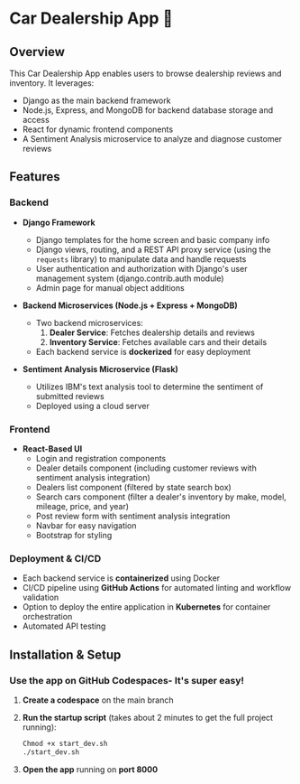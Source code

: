 # Car Dealership App  🚙

## Overview

This Car Dealership App enables users to browse dealership reviews and inventory. It leverages:
- Django as the main backend framework
- Node.js, Express, and MongoDB for backend database storage and access
- React for dynamic frontend components
- A Sentiment Analysis microservice to analyze and diagnose customer reviews

## Features

### Backend

- **Django Framework**

  - Django templates for the home screen and basic company info
  - Django views, routing, and a REST API proxy service (using the `requests` library) to manipulate data and handle requests
  - User authentication and authorization with Django's user management system (django.contrib.auth module)
  - Admin page for manual object additions

- **Backend Microservices (Node.js + Express + MongoDB)**

  - Two backend microservices:
    1. **Dealer Service**: Fetches dealership details and reviews
    2. **Inventory Service**: Fetches available cars and their details
  - Each backend service is **dockerized** for easy deployment

- **Sentiment Analysis Microservice (Flask)**

  - Utilizes IBM's text analysis tool to determine the sentiment of submitted reviews
  - Deployed using a cloud server

### Frontend

- **React-Based UI**
  - Login and registration components
  - Dealer details component (including customer reviews with sentiment analysis integration)
  - Dealers list component (filtered by state search box)
  - Search cars component (filter a dealer's inventory by make, model, mileage, price, and year)
  - Post review form with sentiment analysis integration
  - Navbar for easy navigation
  - Bootstrap for styling

### Deployment & CI/CD

- Each backend service is **containerized** using Docker
- CI/CD pipeline using **GitHub Actions** for automated linting and workflow validation
- Option to deploy the entire application in **Kubernetes** for container orchestration
- Automated API testing

## Installation & Setup

### Use the app on GitHub Codespaces- It's super easy!

1. **Create a codespace** on the main branch

2. **Run the startup script** (takes about 2 minutes to get the full project running):
   ```sh
   Chmod +x start_dev.sh
   ./start_dev.sh
   ```
3. **Open the app** running on **port 8000**
